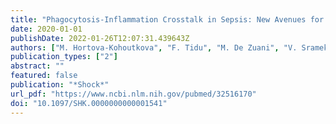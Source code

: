 ```yaml
---
title: "Phagocytosis-Inflammation Crosstalk in Sepsis: New Avenues for Therapeutic Intervention"
date: 2020-01-01
publishDate: 2022-01-26T12:07:31.439643Z
authors: ["M. Hortova-Kohoutkova", "F. Tidu", "M. De Zuani", "V. Sramek", "M. Helan", "J. Fric"]
publication_types: ["2"]
abstract: ""
featured: false
publication: "*Shock*"
url_pdf: "https://www.ncbi.nlm.nih.gov/pubmed/32516170"
doi: "10.1097/SHK.0000000000001541"
---
```


